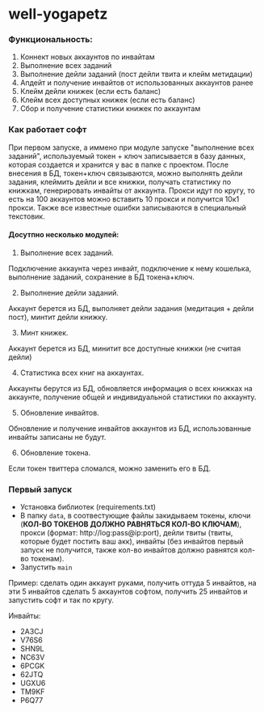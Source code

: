 # well-yogapetz
### Функциональность:
1. Коннект новых аккаунтов по инвайтам
2. Выполнение всех заданий
3. Выполнение дейли заданий (пост дейли твита и клейм метидации)
4. Апдейт и получение инвайтов от использованных аккаунтов ранее
5. Клейм дейли книжек (если есть баланс)
6. Клейм всех доступных книжек (если есть баланс)
7. Сбор и получение статистики книжек по аккаунтам


### Как работает софт
При первом запуске, а иммено при модуле запуске "выполнение всех заданий", используемый токен + ключ записывается в базу данных, которая создается и хранится у вас в папке с проектом. После внесения в БД, токен+ключ связываются, можно выполнять дейли задания, клеймить дейли и все книжки, получать статистику по книжкам, генерировать инвайты от аккаунта. Прокси идут по кругу, то есть на 100 аккаунтов можно вставить 10 прокси и получится 10к1 прокси. Также все известные ошибки записываются в специальный текстовик.
#### Досутпно несколько модулей:
1. Выполнение всех заданий.

Подключение аккаунта через инвайт, подключение к нему кошелька, выполнение заданий, сохранение в БД токена+ключ.  

2. Выполнение дейли заданий.

Аккаунт берется из БД, выполняет дейли задания (медитация + дейли пост), минтит дейли книжку.

3. Минт книжек.

Аккаунт берется из БД, минитит все доступные книжки (не считая дейли)

4. Статистика всех книг на аккаунтах.

Аккаунты берутся из БД, обновляется информация о всех книжках на аккаунте, получение общей и индивидуальной статистики по аккаунту.

5.  Обновление инвайтов.

Обновление и получение инвайтов аккаунтов из БД, использованные инвайты записаны не будут.

6.  Обновление токена.

Если токен твиттера сломался, можно заменить его в БД.


### Первый запуск
* Установка библиотек (requirements.txt)
* В папку `data`, в соотвестующие файлы закидываем токены, ключи (**КОЛ-ВО ТОКЕНОВ ДОЛЖНО РАВНЯТЬСЯ КОЛ-ВО КЛЮЧАМ**), прокси (формат: http://log:pass@ip:port), дейли твиты (твиты, которые будет постить ваш акк), инвайты (без инвайтов первый запуск не получится, также кол-во инвайтов должно равнятся кол-во токенам).
* Запустить `main`

Пример: сделать один аккаунт руками, получить оттуда 5 инвайтов, на эти 5 инвайтов сделать 5 аккаунтов софтом, получить 25 инвайтов и запустить софт и так по кругу.



Инвайты:
* 2A3CJ
* V76S6
* SHN9L
* NC63V
* 6PCGK
* 62JTQ
* UGXU6
* TM9KF
* P6Q77
